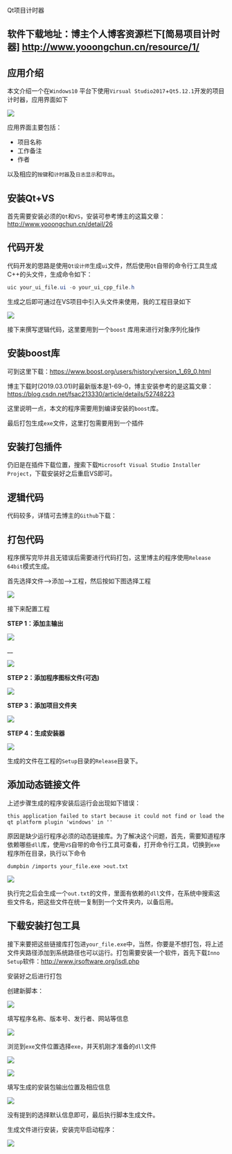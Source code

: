 Qt项目计时器

软件下载地址：博主个人博客资源栏下[简易项目计时器] http://www.yooongchun.cn/resource/1/
---

## 应用介绍

本文介绍一个在`Windows10` 平台下使用`Virsual Studio2017`+`Qt5.12.1`开发的项目计时器，应用界面如下

![](https://yooongchun-blog.oss-cn-hangzhou.aliyuncs.com/Qt_timer/timer.png)

 应用界面主要包括：

- 项目名称
- 工作备注
- 作者

以及相应的`按键`和`计时器`及`日志显示`和`导出`。

## 安装Qt+VS

首先需要安装必须的`Qt`和`VS`，安装可参考博主的这篇文章：http://www.yooongchun.cn/detail/26

## 代码开发

代码开发的思路是使用`Qt设计师`生成`ui`文件，然后使用`Qt`自带的命令行工具生成C++的头文件，生成命令如下：

```powershell
uic your_ui_file.ui -o your_ui_cpp_file.h
```

生成之后即可通过在VS项目中引入头文件来使用，我的工程目录如下

![](https://yooongchun-blog.oss-cn-hangzhou.aliyuncs.com/Qt_timer/vsroject.png)

接下来撰写逻辑代码，这里要用到一个`boost` 库用来进行对象序列化操作

## 安装boost库

可到这里下载：https://www.boost.org/users/history/version_1_69_0.html

博主下载时(2019.03.01)时最新版本是1-69-0，博主安装参考的是这篇文章：https://blog.csdn.net/fsac213330/article/details/52748223

这里说明一点，本文的程序需要用到编译安装的`boost`库。

最后打包生成`exe`文件，这里打包需要用到一个插件

## 安装打包插件

仍旧是在插件下载位置，搜索下载`Microsoft Visual Studio Installer Project`，下载安装好之后重启VS即可。

## 逻辑代码

代码较多，详情可去博主的`Github`下载：



## 打包代码

程序撰写完毕并且无错误后需要进行代码打包，这里博主的程序使用`Release 64bit`模式生成。

首先选择文件-->添加-->工程，然后按如下图选择工程

![](https://yooongchun-blog.oss-cn-hangzhou.aliyuncs.com/Qt_timer/installer.png)

接下来配置工程

__STEP 1：添加主输出__

![](https://yooongchun-blog.oss-cn-hangzhou.aliyuncs.com/Qt_timer/step1.png)

__

![](https://yooongchun-blog.oss-cn-hangzhou.aliyuncs.com/Qt_timer/step0.png)

__STEP 2：添加程序图标文件(可选)__

![](https://yooongchun-blog.oss-cn-hangzhou.aliyuncs.com/Qt_timer/step2.png)

__STEP 3：添加项目文件夹__

![](https://yooongchun-blog.oss-cn-hangzhou.aliyuncs.com/Qt_timer/step3.png)



__STEP 4：生成安装器__

![](https://yooongchun-blog.oss-cn-hangzhou.aliyuncs.com/Qt_timer/step4.png)



生成的文件在工程的`Setup`目录的`Release`目录下。

## 添加动态链接文件

上述步骤生成的程序安装后运行会出现如下错误：

```shell
this application failed to start because it could not find or load the qt platform plugin 'windows' in ''
```

原因是缺少运行程序必须的动态链接库。为了解决这个问题，首先，需要知道程序依赖哪些`dll`库，使用`VS`自带的命令行工具可查看，打开命令行工具，切换到`exe`程序所在目录，执行以下命令

```shell
dumpbin /imports your_file.exe >out.txt
```

![](https://yooongchun-blog.oss-cn-hangzhou.aliyuncs.com/Qt_timer/vs_cmd.png)

执行完之后会生成一个`out.txt`的文件，里面有依赖的`dll`文件，在系统中搜索这些文件名，把这些文件在统一复制到一个文件夹内，以备后用。

## 下载安装打包工具

接下来要把这些链接库打包进`your_file.exe`中，当然，你要是不想打包，将上述文件夹路径添加到系统路径也可以运行。打包需要安装一个软件，首先下载`Inno Setup`软件：http://www.jrsoftware.org/isdl.php

安装好之后进行打包

创建新脚本：

![](https://yooongchun-blog.oss-cn-hangzhou.aliyuncs.com/Qt_timer/setup1.png)

填写程序名称、版本号、发行者、网站等信息

![](https://yooongchun-blog.oss-cn-hangzhou.aliyuncs.com/Qt_timer/setup.png)

浏览到`exe`文件位置选择`exe`，并天机刚才准备的`dll`文件		

![](https://yooongchun-blog.oss-cn-hangzhou.aliyuncs.com/Qt_timer/setup2.png)

![](https://yooongchun-blog.oss-cn-hangzhou.aliyuncs.com/Qt_timer/setup3.png)

填写生成的安装包输出位置及相应信息

![](https://yooongchun-blog.oss-cn-hangzhou.aliyuncs.com/Qt_timer/setup4.png)

没有提到的选择默认信息即可，最后执行脚本生成文件。

生成文件进行安装，安装完毕启动程序：

![](https://yooongchun-blog.oss-cn-hangzhou.aliyuncs.com/Qt_timer/timer.png)

